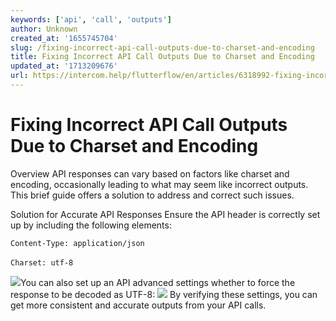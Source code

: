 ```yaml
---
keywords: ['api', 'call', 'outputs']
author: Unknown
created_at: '1655745704'
slug: /fixing-incorrect-api-call-outputs-due-to-charset-and-encoding
title: Fixing Incorrect API Call Outputs Due to Charset and Encoding
updated_at: '1713209676'
url: https://intercom.help/flutterflow/en/articles/6318992-fixing-incorrect-api-call-outputs-due-to-charset-and-encoding
---
```

# Fixing Incorrect API Call Outputs Due to Charset and Encoding

Overview
API responses can vary based on factors like charset and encoding, occasionally leading to what may seem like incorrect outputs. This brief guide offers a solution to address and correct such issues.

Solution for Accurate API Responses
Ensure the API header is correctly set up by including the following elements:

`Content-Type: application/json`

`Charset: utf-8`​

![](../../assets/20250430121409119593.png)You can also set up an API advanced settings whether to force the response to be decoded as UTF-8:​
![](../../assets/20250430121409391507.png)
By verifying these settings, you can get more consistent and accurate outputs from your API calls.


